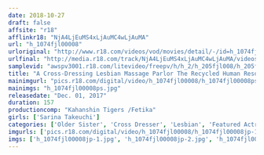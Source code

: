 ```yaml
---
date: 2018-10-27
draft: false
affsite: "r18"
afflinkr18: "NjA4LjEuMS4xLjAuMC4wLjAuMA"
url: "h_1074fjl00008"
urloriginal: "http://www.r18.com/videos/vod/movies/detail/-/id=h_1074fjl00008"
urlfinal: "http://media.r18.com/track/NjA4LjEuMS4xLjAuMC4wLjAuMA/videos/vod/movies/detail/-/id=h_1074fjl00008"
samplevid: "awspv3001.r18.com/litevideo/freepv/h/h_2/h_205fjl008/h_205fjl008_dmb_w.mp4"
title: "A Cross-Dressing Lesbian Massage Parlor The Recycled Human Resources Department The Cross-Dressing Lesbian Section Special Training Edition Sarina Takeuchi"
mainimgurl: "pics.r18.com/digital/video/h_1074fjl00008/h_1074fjl00008ps.jpg"
mainimgs: "h_1074fjl00008ps.jpg"
releasedate: "Dec. 01, 2017"
duration: 157
productioncomp: "Kahanshin Tigers /Fetika"
girls: ['Sarina Takeuchi']
categories: ['Older Sister', 'Cross Dresser', 'Lesbian', 'Featured Actress', 'Massage Parlor', 'Hi-Def']
imgurls: ['pics.r18.com/digital/video/h_1074fjl00008/h_1074fjl00008jp-1.jpg', 'pics.r18.com/digital/video/h_1074fjl00008/h_1074fjl00008jp-2.jpg', 'pics.r18.com/digital/video/h_1074fjl00008/h_1074fjl00008jp-3.jpg', 'pics.r18.com/digital/video/h_1074fjl00008/h_1074fjl00008jp-4.jpg', 'pics.r18.com/digital/video/h_1074fjl00008/h_1074fjl00008jp-5.jpg', 'pics.r18.com/digital/video/h_1074fjl00008/h_1074fjl00008jp-6.jpg', 'pics.r18.com/digital/video/h_1074fjl00008/h_1074fjl00008jp-7.jpg', 'pics.r18.com/digital/video/h_1074fjl00008/h_1074fjl00008jp-8.jpg', 'pics.r18.com/digital/video/h_1074fjl00008/h_1074fjl00008jp-9.jpg', 'pics.r18.com/digital/video/h_1074fjl00008/h_1074fjl00008jp-10.jpg', 'pics.r18.com/digital/video/h_1074fjl00008/h_1074fjl00008jp-11.jpg', 'pics.r18.com/digital/video/h_1074fjl00008/h_1074fjl00008jp-12.jpg', 'pics.r18.com/digital/video/h_1074fjl00008/h_1074fjl00008jp-13.jpg', 'pics.r18.com/digital/video/h_1074fjl00008/h_1074fjl00008jp-14.jpg', 'pics.r18.com/digital/video/h_1074fjl00008/h_1074fjl00008jp-15.jpg', 'pics.r18.com/digital/video/h_1074fjl00008/h_1074fjl00008jp-16.jpg', 'pics.r18.com/digital/video/h_1074fjl00008/h_1074fjl00008jp-17.jpg', 'pics.r18.com/digital/video/h_1074fjl00008/h_1074fjl00008jp-18.jpg', 'pics.r18.com/digital/video/h_1074fjl00008/h_1074fjl00008jp-19.jpg', 'pics.r18.com/digital/video/h_1074fjl00008/h_1074fjl00008jp-20.jpg']
imgs: ['h_1074fjl00008jp-1.jpg', 'h_1074fjl00008jp-2.jpg', 'h_1074fjl00008jp-3.jpg', 'h_1074fjl00008jp-4.jpg', 'h_1074fjl00008jp-5.jpg', 'h_1074fjl00008jp-6.jpg', 'h_1074fjl00008jp-7.jpg', 'h_1074fjl00008jp-8.jpg', 'h_1074fjl00008jp-9.jpg', 'h_1074fjl00008jp-10.jpg', 'h_1074fjl00008jp-11.jpg', 'h_1074fjl00008jp-12.jpg', 'h_1074fjl00008jp-13.jpg', 'h_1074fjl00008jp-14.jpg', 'h_1074fjl00008jp-15.jpg', 'h_1074fjl00008jp-16.jpg', 'h_1074fjl00008jp-17.jpg', 'h_1074fjl00008jp-18.jpg', 'h_1074fjl00008jp-19.jpg', 'h_1074fjl00008jp-20.jpg']
---
```

